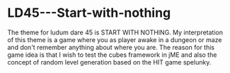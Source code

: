 # LD45---Start-with-nothing
The theme for ludum dare 45 is START WITH NOTHING. My interpretation of this theme is a game where you as player awake in a dungeon or maze and don't remember anything about where you are. The reason for this game idea is that I wish to test the cubes framework in jME and also the concept of random level generation based on the HIT game spelunky.
